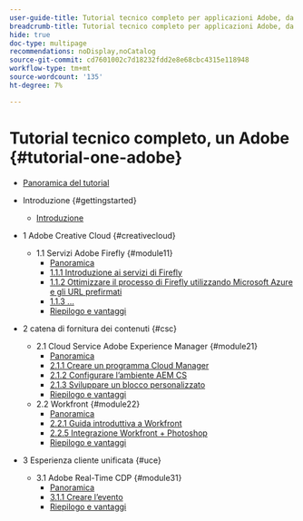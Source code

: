 ```yaml
---
user-guide-title: Tutorial tecnico completo per applicazioni Adobe, da Creative Cloud a Experience Cloud
breadcrumb-title: Tutorial tecnico completo per applicazioni Adobe, da Creative Cloud a Experience Cloud
hide: true
doc-type: multipage
recommendations: noDisplay,noCatalog
source-git-commit: cd7601002c7d18232fdd2e8e68cbc4315e118948
workflow-type: tm+mt
source-wordcount: '135'
ht-degree: 7%

---
```



# Tutorial tecnico completo, un Adobe {#tutorial-one-adobe}

+ [Panoramica del tutorial](/help/tutorial-one-adobe/overview.md)

+ Introduzione {#gettingstarted}
   + [Introduzione](/help/tutorial-one-adobe/modules/getting-started/getting-started.md)
+ 1 Adobe Creative Cloud {#creativecloud}
   + 1.1 Servizi Adobe Firefly {#module11}
      + [Panoramica](/help/tutorial-one-adobe/modules/creative-cloud/module1.1/firefly-services.md)
      + [1.1.1 Introduzione ai servizi di Firefly](/help/tutorial-one-adobe/modules/creative-cloud/module1.1/ex1.md)
      + [1.1.2 Ottimizzare il processo di Firefly utilizzando Microsoft Azure e gli URL prefirmati](/help/tutorial-one-adobe/modules/creative-cloud/module1.1/ex2.md)
      + [1.1.3 ...](/help/tutorial-one-adobe/modules/creative-cloud/module1.1/ex3.md)
      + [Riepilogo e vantaggi](/help/tutorial-one-adobe/modules/creative-cloud/module1.1/summary.md)

+ 2 catena di fornitura dei contenuti {#csc}
   + 2.1 Cloud Service Adobe Experience Manager {#module21}
      + [Panoramica](/help/tutorial-one-adobe/modules/csc/module2.1/aemcs.md)
      + [2.1.1 Creare un programma Cloud Manager](/help/tutorial-one-adobe/modules/csc/module2.1/ex1.md)
      + [2.1.2 Configurare l’ambiente AEM CS](/help/tutorial-one-adobe/modules/csc/module2.1/ex2.md)
      + [2.1.3 Sviluppare un blocco personalizzato](/help/tutorial-one-adobe/modules/csc/module2.1/ex3.md)
      + [Riepilogo e vantaggi](/help/tutorial-one-adobe/modules/csc/module2.1/summary.md)
   + 2.2 Workfront {#module22}
      + [Panoramica](/help/tutorial-one-adobe/modules/csc/module2.2/workfront.md)
      + [2.2.1 Guida introduttiva a Workfront](/help/tutorial-one-adobe/modules/csc/module2.2/ex1.md)
      + [2.2.5 Integrazione Workfront + Photoshop](/help/tutorial-one-adobe/modules/csc/module2.2/ex5.md)
      + [Riepilogo e vantaggi](/help/tutorial-one-adobe/modules/csc/module2.2/summary.md)

+ 3 Esperienza cliente unificata {#uce}
   + 3.1 Adobe Real-Time CDP {#module31}
      + [Panoramica](/help/tutorial-one-adobe/modules/uce/module3.1/rtcdp.md)
      + [3.1.1 Creare l’evento](/help/tutorial-one-adobe/modules/uce/module3.1/ex1.md)
      + [Riepilogo e vantaggi](/help/tutorial-one-adobe/modules/uce/module3.1/summary.md)


